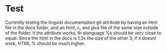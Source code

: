 # Test
Currently testing the linguist documentation git attribute by having an html file in the docs folder, and an html, c, and java file of the same size outside of the folder. It the attribute works, th elanguage %s should be very close to equal. Since the html in the docs is 1.5x the size of the other 3, if it doesnt work, HTML % should be much higher.
